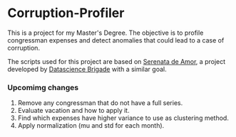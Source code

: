 # Corruption-Profiler
This is a project for my Master's Degree. The objective is to profile congressman expenses and detect anomalies that could lead to a case of corruption.

The scripts used for this project are based on [Serenata de Amor](https://github.com/datasciencebr/serenata-de-amor), a project developed by [Datascience Brigade](https://datasciencebr.com/) with a similar goal.

### Upcomimg changes

1. Remove any congressman that do not have a full series.
  1. Evaluate vacation and how to apply it.
1. Find which expenses have higher variance to use as clustering method.
1. Apply normalization (mu and std for each month).